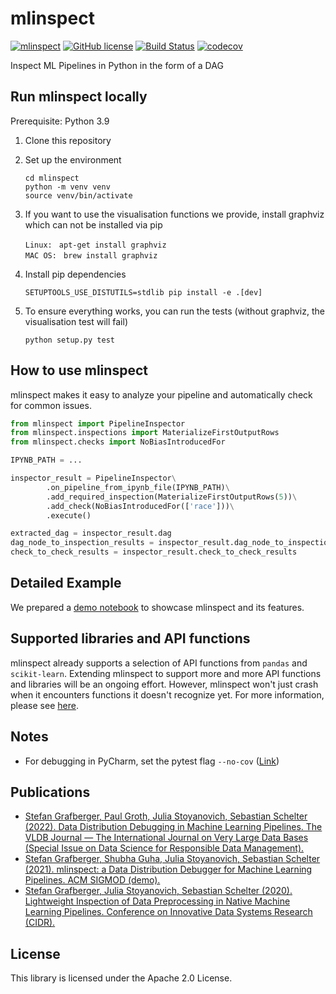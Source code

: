 mlinspect
================================

[![mlinspect](https://img.shields.io/badge/🔎-mlinspect-green)](https://github.com/stefan-grafberger/mlinspect)
[![GitHub license](https://img.shields.io/badge/License-Apache%202.0-yellowgreen.svg)](https://github.com/stefan-grafberger/mlinspect/blob/master/LICENSE)
[![Build Status](https://github.com/stefan-grafberger/mlinspect/actions/workflows/build.yml/badge.svg)](https://github.com/stefan-grafberger/mlinspect/actions/workflows/build.yml)
[![codecov](https://codecov.io/gh/stefan-grafberger/mlinspect/branch/master/graph/badge.svg?token=KTMNPBV1ZZ)](https://codecov.io/gh/stefan-grafberger/mlinspect)

Inspect ML Pipelines in Python in the form of a DAG

## Run mlinspect locally

Prerequisite: Python 3.9

1. Clone this repository
2. Set up the environment

	`cd mlinspect` <br>
	`python -m venv venv` <br>
	`source venv/bin/activate` <br>

3. If you want to use the visualisation functions we provide, install graphviz which can not be installed via pip

    `Linux: ` `apt-get install graphviz` <br>
    `MAC OS: ` `brew install graphviz` <br>
	
4. Install pip dependencies 

    `SETUPTOOLS_USE_DISTUTILS=stdlib pip install -e .[dev]` <br>

5. To ensure everything works, you can run the tests (without graphviz, the visualisation test will fail)

    `python setup.py test` <br>
    
## How to use mlinspect
mlinspect makes it easy to analyze your pipeline and automatically check for common issues.
```python
from mlinspect import PipelineInspector
from mlinspect.inspections import MaterializeFirstOutputRows
from mlinspect.checks import NoBiasIntroducedFor

IPYNB_PATH = ...

inspector_result = PipelineInspector\
        .on_pipeline_from_ipynb_file(IPYNB_PATH)\
        .add_required_inspection(MaterializeFirstOutputRows(5))\
        .add_check(NoBiasIntroducedFor(['race']))\
        .execute()

extracted_dag = inspector_result.dag
dag_node_to_inspection_results = inspector_result.dag_node_to_inspection_results
check_to_check_results = inspector_result.check_to_check_results
```

## Detailed Example
We prepared a [demo notebook](demo/feature_overview/feature_overview.ipynb) to showcase mlinspect and its features.

## Supported libraries and API functions
mlinspect already supports a selection of API functions from `pandas` and `scikit-learn`. Extending mlinspect to support more and more API functions and libraries will be an ongoing effort. However, mlinspect won't just crash when it encounters functions it doesn't recognize yet. For more information, please see [here](mlinspect/monkeypatching/README.md).

## Notes
* For debugging in PyCharm, set the pytest flag `--no-cov` ([Link](https://stackoverflow.com/questions/34870962/how-to-debug-py-test-in-pycharm-when-coverage-is-enabled))

## Publications
* [Stefan Grafberger, Paul Groth, Julia Stoyanovich, Sebastian Schelter (2022). Data Distribution Debugging in Machine Learning Pipelines. The VLDB Journal — The International Journal on Very Large Data Bases (Special Issue on Data Science for Responsible Data Management).](https://stefan-grafberger.com/mlinspect-journal.pdf)
* [Stefan Grafberger, Shubha Guha, Julia Stoyanovich, Sebastian Schelter (2021). mlinspect: a Data Distribution Debugger for Machine Learning Pipelines. ACM SIGMOD (demo).](https://stefan-grafberger.com/mlinspect-demo.pdf)
* [Stefan Grafberger, Julia Stoyanovich, Sebastian Schelter (2020). Lightweight Inspection of Data Preprocessing in Native Machine Learning Pipelines. Conference on Innovative Data Systems Research (CIDR).](https://stefan-grafberger.com/mlinspect-cidr.pdf)

## License
This library is licensed under the Apache 2.0 License.
